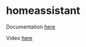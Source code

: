 # homeassistant

Documentation [here](https://docs.technotim.live/posts/home-assistant/)

Video [here](https://www.youtube.com/watch?v=DK_Gdtn_wvw)
